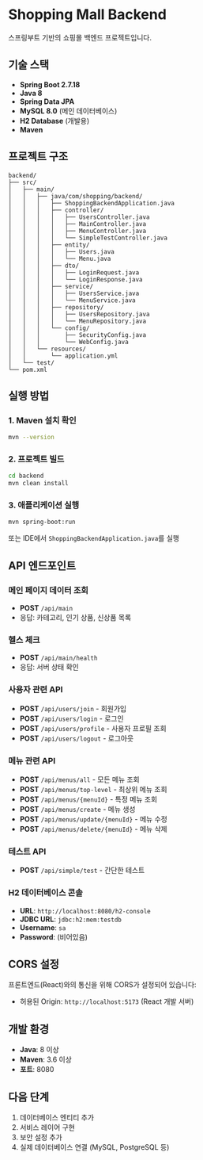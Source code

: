 # Shopping Mall Backend

스프링부트 기반의 쇼핑몰 백엔드 프로젝트입니다.

## 기술 스택

- **Spring Boot 2.7.18**
- **Java 8**
- **Spring Data JPA**
- **MySQL 8.0** (메인 데이터베이스)
- **H2 Database** (개발용)
- **Maven**

## 프로젝트 구조

```
backend/
├── src/
│   ├── main/
│   │   ├── java/com/shopping/backend/
│   │   │   ├── ShoppingBackendApplication.java
│   │   │   ├── controller/
│   │   │   │   ├── UsersController.java
│   │   │   │   ├── MainController.java
│   │   │   │   ├── MenuController.java
│   │   │   │   └── SimpleTestController.java
│   │   │   ├── entity/
│   │   │   │   ├── Users.java
│   │   │   │   └── Menu.java
│   │   │   ├── dto/
│   │   │   │   ├── LoginRequest.java
│   │   │   │   └── LoginResponse.java
│   │   │   ├── service/
│   │   │   │   ├── UsersService.java
│   │   │   │   └── MenuService.java
│   │   │   ├── repository/
│   │   │   │   ├── UsersRepository.java
│   │   │   │   └── MenuRepository.java
│   │   │   └── config/
│   │   │       ├── SecurityConfig.java
│   │   │       └── WebConfig.java
│   │   └── resources/
│   │       └── application.yml
│   └── test/
└── pom.xml
```

## 실행 방법

### 1. Maven 설치 확인
```bash
mvn --version
```

### 2. 프로젝트 빌드
```bash
cd backend
mvn clean install
```

### 3. 애플리케이션 실행
```bash
mvn spring-boot:run
```

또는 IDE에서 `ShoppingBackendApplication.java`를 실행

## API 엔드포인트

### 메인 페이지 데이터 조회
- **POST** `/api/main`
- 응답: 카테고리, 인기 상품, 신상품 목록

### 헬스 체크
- **POST** `/api/main/health`
- 응답: 서버 상태 확인

### 사용자 관련 API
- **POST** `/api/users/join` - 회원가입
- **POST** `/api/users/login` - 로그인
- **POST** `/api/users/profile` - 사용자 프로필 조회
- **POST** `/api/users/logout` - 로그아웃

### 메뉴 관련 API
- **POST** `/api/menus/all` - 모든 메뉴 조회
- **POST** `/api/menus/top-level` - 최상위 메뉴 조회
- **POST** `/api/menus/{menuId}` - 특정 메뉴 조회
- **POST** `/api/menus/create` - 메뉴 생성
- **POST** `/api/menus/update/{menuId}` - 메뉴 수정
- **POST** `/api/menus/delete/{menuId}` - 메뉴 삭제

### 테스트 API
- **POST** `/api/simple/test` - 간단한 테스트

### H2 데이터베이스 콘솔
- **URL**: `http://localhost:8080/h2-console`
- **JDBC URL**: `jdbc:h2:mem:testdb`
- **Username**: `sa`
- **Password**: (비어있음)

## CORS 설정

프론트엔드(React)와의 통신을 위해 CORS가 설정되어 있습니다:
- 허용된 Origin: `http://localhost:5173` (React 개발 서버)

## 개발 환경

- **Java**: 8 이상
- **Maven**: 3.6 이상
- **포트**: 8080

## 다음 단계

1. 데이터베이스 엔티티 추가
2. 서비스 레이어 구현
3. 보안 설정 추가
4. 실제 데이터베이스 연결 (MySQL, PostgreSQL 등) 